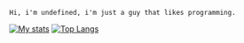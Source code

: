 `Hi, i'm undefined, i'm just a guy that likes programming.`

[![My stats](https://github-readme-stats.vercel.app/api?username=AccessibleObject&theme=tokyonight)](https://github.com/AccessibleObject)
[![Top Langs](https://github-readme-stats.vercel.app/api/top-langs/?username=AccessibleObject&theme=blue-green)](https://github.com/AccessibleObject)

